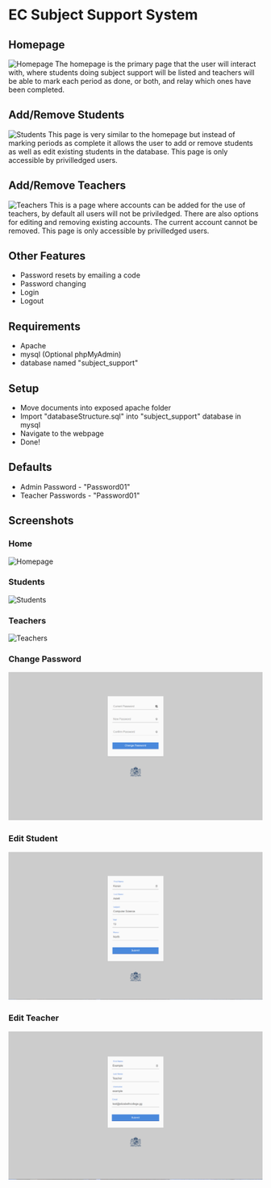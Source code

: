 # EC Subject Support System

## Homepage
![Homepage](gitRes/index.png)
The homepage is the primary page that the user will interact with, where students doing subject support will be listed and teachers will be able to mark each period as done, or both, and relay which ones have been completed.

## Add/Remove Students
![Students](gitRes/students.png)
This page is very similar to the homepage but instead of marking periods as complete it allows the user to add or remove students as well as edit existing students in the database. This page is only accessible by privilledged users.

## Add/Remove Teachers
![Teachers](gitRes/teachers.png)
This is a page where accounts can be added for the use of teachers, by default all users will not be priviledged. There are also options for editing and removing existing accounts. The current account cannot be removed. This page is only accessible by privilledged users.

## Other Features
* Password resets by emailing a code
* Password changing
* Login
* Logout

## Requirements
* Apache
* mysql (Optional phpMyAdmin)
* database named "subject_support"

## Setup
* Move documents into exposed apache folder
* Import "databaseStructure.sql" into "subject_support" database in mysql
* Navigate to the webpage
* Done!

## Defaults
* Admin Password - "Password01"
* Teacher Passwords - "Password01"

## Screenshots

### Home
![Homepage](gitRes/index.png)

### Students
![Students](gitRes/students.png)

### Teachers
![Teachers](gitRes/teachers.png)

### Change Password
![Password Change](gitRes/changePass.png)

### Edit Student
![Edit Student](gitRes/editStudent.png)

### Edit Teacher
![Edit Teacher](gitRes/editTeacher.png)
